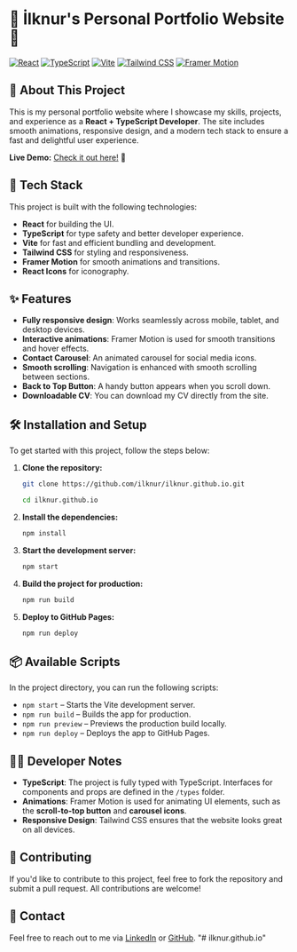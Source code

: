 # 🌟 İlknur's Personal Portfolio Website 🌟

[![React](https://img.shields.io/badge/React-v18.3.1-blue?logo=react)](https://reactjs.org/)
[![TypeScript](https://img.shields.io/badge/TypeScript-v5.5.3-blue?logo=typescript)](https://www.typescriptlang.org/)
[![Vite](https://img.shields.io/badge/Vite-v5.4.0-yellow?logo=vite)](https://vitejs.dev/)
[![Tailwind CSS](https://img.shields.io/badge/TailwindCSS-v3.4.10-green?logo=tailwindcss)](https://tailwindcss.com/)
[![Framer Motion](https://img.shields.io/badge/Framer--Motion-v11.3.27-purple?logo=framer)](https://www.framer.com/motion/)

## 🎯 About This Project

This is my personal portfolio website where I showcase my skills, projects, and experience as a **React + TypeScript Developer**. The site includes smooth animations, responsive design, and a modern tech stack to ensure a fast and delightful user experience.

**Live Demo:** [Check it out here!](https://ilknur.github.io/) 🚀

## 🚀 Tech Stack

This project is built with the following technologies:

- **React** for building the UI.
- **TypeScript** for type safety and better developer experience.
- **Vite** for fast and efficient bundling and development.
- **Tailwind CSS** for styling and responsiveness.
- **Framer Motion** for smooth animations and transitions.
- **React Icons** for iconography.

## ✨ Features

- **Fully responsive design**: Works seamlessly across mobile, tablet, and desktop devices.
- **Interactive animations**: Framer Motion is used for smooth transitions and hover effects.
- **Contact Carousel**: An animated carousel for social media icons.
- **Smooth scrolling**: Navigation is enhanced with smooth scrolling between sections.
- **Back to Top Button**: A handy button appears when you scroll down.
- **Downloadable CV**: You can download my CV directly from the site.

## 🛠️ Installation and Setup

To get started with this project, follow the steps below:

1. **Clone the repository:**

   ```bash
   git clone https://github.com/ilknur/ilknur.github.io.git
   ```

   ```bash
   cd ilknur.github.io
   ```

2. **Install the dependencies:**

   ```bash
   npm install
   ```

3. **Start the development server:**

   ```bash
   npm start
   ```

4. **Build the project for production:**

   ```bash
   npm run build
   ```

5. **Deploy to GitHub Pages:**
   ```bash
   npm run deploy
   ```

## 📦 Available Scripts

In the project directory, you can run the following scripts:

- `npm start` – Starts the Vite development server.
- `npm run build` – Builds the app for production.
- `npm run preview` – Previews the production build locally.
- `npm run deploy` – Deploys the app to GitHub Pages.

## 👨‍💻 Developer Notes

- **TypeScript**: The project is fully typed with TypeScript. Interfaces for components and props are defined in the `/types` folder.
- **Animations**: Framer Motion is used for animating UI elements, such as the **scroll-to-top button** and **carousel icons**.
- **Responsive Design**: Tailwind CSS ensures that the website looks great on all devices.

## 🤝 Contributing

If you'd like to contribute to this project, feel free to fork the repository and submit a pull request. All contributions are welcome!

## 📧 Contact

Feel free to reach out to me via [LinkedIn](https://www.linkedin.com/in/ilknrgzl/) or [GitHub](https://github.com/ilknur).
"# ilknur.github.io" 
